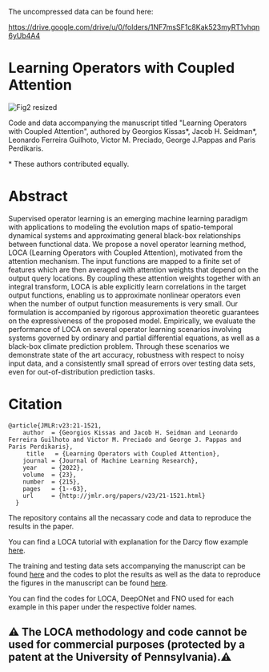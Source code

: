 The uncompressed data can be found here:

https://drive.google.com/drive/u/0/folders/1NF7msSF1c8Kak523myRT1vhqn6yUb4A4

# Learning Operators with Coupled Attention

![Fig2 resized](https://user-images.githubusercontent.com/24652388/182936051-613aaa15-e743-4d7c-9ff6-e2d4093750fd.png)

Code and data accompanying the manuscript titled "Learning Operators with Coupled Attention", authored by Georgios Kissas*, Jacob H. Seidman*,  Leonardo Ferreira Guilhoto, Victor M. Preciado, George J.Pappas and Paris Perdikaris.
 
\* These authors contributed equally.

# Abstract

Supervised operator learning is an emerging machine learning paradigm with applications to modeling the evolution maps of spatio-temporal dynamical systems and approximating general black-box relationships between functional data. We propose a novel operator learning method, LOCA (Learning Operators with Coupled Attention), motivated from the attention mechanism. The input functions are mapped to a finite set of features which are then averaged with attention weights that depend on the output query locations. By coupling these attention weights together with an integral transform, LOCA is able explicitly learn correlations in the target output functions, enabling us to approximate nonlinear operators even when the number of output function measurements is very small. Our formulation is accompanied by rigorous approximation theoretic guarantees on the expressiveness of the proposed model. Empirically, we evaluate the performance of LOCA on several operator learning scenarios involving systems governed by ordinary and partial differential equations, as well as a black-box climate prediction problem. Through these scenarios we demonstrate state of the art accuracy, robustness with respect to noisy input data, and a consistently small spread of errors over testing data sets, even for out-of-distribution prediction tasks.


# Citation

    @article{JMLR:v23:21-1521, 
        author  = {Georgios Kissas and Jacob H. Seidman and Leonardo Ferreira Guilhoto and Victor M. Preciado and George J. Pappas and Paris Perdikaris},
         title   = {Learning Operators with Coupled Attention},
        journal = {Journal of Machine Learning Research},
        year    = {2022},
        volume  = {23},
        number  = {215},
        pages   = {1--63},
        url     = {http://jmlr.org/papers/v23/21-1521.html}
      }


The repository contains all the necassary code and data to reproduce the results in the paper. 

You can find a LOCA tutorial with explanation for the Darcy flow example [here](https://colab.research.google.com/drive/1axxLGhgwipCSw9WQVMBklvQdW_K99E1D?usp=sharing).

The training and testing data sets accompanying the manuscript can be found [here](https://drive.google.com/uc?export=download&id=1Mv6fegJ_sk-9oiroR2AtHWwbmYV6IYbv) and the codes to plot the results as well as the data to reproduce the figures in the manuscript can be found [here](https://drive.google.com/uc?export=download&id=1M94UmzTAU9scMmEFSV83lm2_sdhAHIzx). 

You can find the codes for LOCA, DeepONet and FNO used for each example in this paper under the respective folder names. 



## ⚠️ The LOCA methodology and code cannot be used for commercial purposes (protected by a patent at the University of Pennsylvania).⚠️

